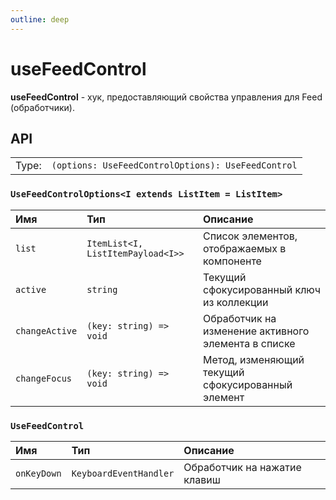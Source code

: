 ```yaml
---
outline: deep
---
```


# useFeedControl

**useFeedControl** - хук, предоставляющий свойства управления для Feed (обработчики).

## API

|       |                                                    |
| ----: |:---------------------------------------------------|
| Type: | `(options: UseFeedControlOptions): UseFeedControl` |

### `UseFeedControlOptions<I extends ListItem = ListItem>`

| Имя               | Тип      | Описание    |
|:-------------------|:-----------|:-----------|
| `list`  | `ItemList<I, ListItemPayload<I>>`   | Список элементов, отображаемых в компоненте  | 
| `active`  | `string`   | Текущий сфокусированный ключ из коллекции  | 
| `changeActive`  | `(key: string) => void`   | Обработчик на изменение активного элемента в списке  | 
| `changeFocus`  | `(key: string) => void`   | Метод, изменяющий текущий сфокусированный элемент  | 

### `UseFeedControl`

| Имя               | Тип      | Описание    |
|:-------------------|:-----------|:-----------|
| `onKeyDown`  | `KeyboardEventHandler`   | Обработчик на нажатие клавиш  | 
